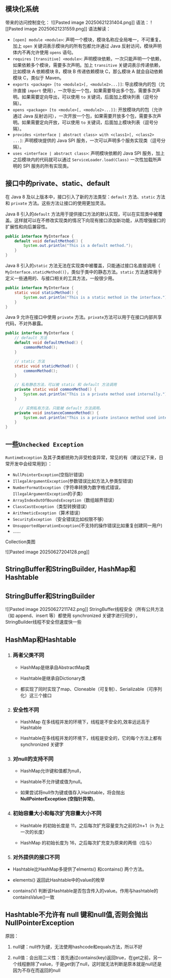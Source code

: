 ## 模块化系统
带来的访问控制变化：
![[Pasted image 20250621231404.png]]
语法：
![[Pasted image 20250621231559.png]]
语法解读：
- `[open] module <module>`: 声明一个模块，模块名称应全局唯一，不可重复。加上 `open` 关键词表示模块内的所有包都允许通过 Java 反射访问，模块声明体内不再允许使用 `opens` 语句。
- `requires [transitive] <module>`: 声明模块依赖，一次只能声明一个依赖，如果依赖多个模块，需要多次声明。加上 `transitive` 关键词表示传递依赖，比如模块 A 依赖模块 B，模块 B 传递依赖模块 C，那么模块 A 就会自动依赖模块 C，类似于 Maven。
- `exports <package> [to <module1>[, <module2>...]]`: 导出模块内的包（允许直接 `import` 使用），一次导出一个包，如果需要导出多个包，需要多次声明。如果需要定向导出，可以使用 `to` 关键词，后面加上模块列表（逗号分隔）。
- `opens <package> [to <module>[, <module2>...]]`: 开放模块内的包（允许通过 Java 反射访问），一次开放一个包，如果需要开放多个包，需要多次声明。如果需要定向开放，可以使用 `to` 关键词，后面加上模块列表（逗号分隔）。
- `provides <interface | abstract class> with <class1>[, <class2> ...]`: 声明模块提供的 Java SPI 服务，一次可以声明多个服务实现类（逗号分隔）。
- `uses <interface | abstract class>`: 声明模块依赖的 Java SPI 服务，加上之后模块内的代码就可以通过 `ServiceLoader.load(Class)` 一次性加载所声明的 SPI 服务的所有实现类。

##  接口中的private、static、default

在 Java 8 及以上版本中，接口引入了新的方法类型：`default` 方法、`static` 方法和 `private` 方法。这些方法让接口的使用更加灵活。

Java 8 引入的`default` 方法用于提供接口方法的默认实现，可以在实现类中被覆盖。这样就可以在不修改实现类的情况下向现有接口添加新功能，从而增强接口的扩展性和向后兼容性。

```java
public interface MyInterface {
    default void defaultMethod() {
        System.out.println("This is a default method.");
    }
}
```

Java 8 引入的`static` 方法无法在实现类中被覆盖，只能通过接口名直接调用（ `MyInterface.staticMethod()`），类似于类中的静态方法。`static` 方法通常用于定义一些通用的、与接口相关的工具方法，一般很少用。

```java
public interface MyInterface {
    static void staticMethod() {
        System.out.println("This is a static method in the interface.");
    }
}
```

Java 9 允许在接口中使用 `private` 方法。`private`方法可以用于在接口内部共享代码，不对外暴露。

```java
public interface MyInterface {
    // default 方法
    default void defaultMethod() {
        commonMethod();
    }

    // static 方法
    static void staticMethod() {
        commonMethod();
    }

    // 私有静态方法，可以被 static 和 default 方法调用
    private static void commonMethod() {
        System.out.println("This is a private method used internally.");
    }

      // 实例私有方法，只能被 default 方法调用。
    private void instanceCommonMethod() {
        System.out.println("This is a private instance method used internally.");
    }
}
```

## 一些`Unchecked Exception`

`RuntimeException` 及其子类都统称为非受检查异常，常见的有（建议记下来，日常开发中会经常用到）：

- `NullPointerException`(空指针错误)
- `IllegalArgumentException`(参数错误比如方法入参类型错误)
- `NumberFormatException`（字符串转换为数字格式错误，`IllegalArgumentException`的子类）
- `ArrayIndexOutOfBoundsException`（数组越界错误）
- `ClassCastException`（类型转换错误）
- `ArithmeticException`（算术错误）
- `SecurityException` （安全错误比如权限不够）
- `UnsupportedOperationException`(不支持的操作错误比如重复创建同一用户)
- ……

Collection类图

![[Pasted image 20250627204128.png]]

## StringBuffer和StringBuilder, HashMap和Hashtable
## StringBuffer和StringBuilder

![[Pasted image 20250627211742.png]]
StringBuffer线程安全（所有公共方法（如 append、insert 等）都使用 synchronized 关键字进行同步），StringBuilder线程不安全但速度快一些
## HashMap和Hashtable

1. ### 两者**父类**不同
    
    - HashMap是继承自AbstractMap类
        
    - Hashtable是继承自Dictionary类
        
    - 都实现了同时实现了map、Cloneable（可复制）、Serializable（可序列化）这三个接口

2. ### **安全性**不同
    
    - HashMap 在多线程并发的环境下，线程是不安全的,效率远远高于Hashtable
        
    - Hashtable在多线程并发的环境下，线程是安全的，它的每个方法上都有synchronized 关键字
    
3. ### 对**null的支持**不同
    
    - HashMap允许键和值都为null，
        
    - Hashtable不允许键或值为null。
        
    - 如果尝试将null作为键或值存入Hashtable，将会抛出**NullPointerException (空指针异常)**。

4. ### **初始容量大小和每次扩充容量大小**不同
    
    - Hashtable 的初始长度是 11，之后每次扩充容量变为之前的2n+1（n 为上一次的长度）
        
    - HashMap 的初始长度为 16，之后每次扩充变为原来的两倍（位与）

5. ### **对外提供的接口**不同

- Hashtable比HashMap多提供了elments() 和contains() 两个方法。
	
- elements() 返回此Hashtable中的value的枚举
	
- contains(V) 判断该Hashtable是否包含传入的value。作用与hashtable的containsValue()一致

## Hashtable不允许有 null 键和null值,否则会抛出NullPointerException

原因：

1.  null键：null作为键，无法使用hashcode和equals方法，所以不好

2.  null值：会出现二义性：首先通过contains(key)返回true，在get之前，另一个线程删除了value，于是get到了null，这时就无法判断是原本就是null还是因为不存在而返回的null
